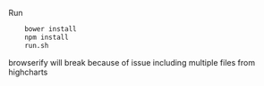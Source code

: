 Run 
```bash
    bower install
    npm install
    run.sh
```
browserify will break because of issue including multiple files from highcharts
